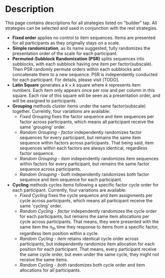 # Description #

This page contains descriptions for all strategies listed on "builder" tap. All strategies can be selected and used in conjunction with the rest strategies.

* **Fixed order** applies no control to item sequences. Items are presented for all participants as they originally stays on a scale.
* **Simple randomization**, as its name suggested, fully randomizes the presentation order of the scale for each participant.
* **Permuted-Subblock Randomization (PSR)** splits sequences into subblocks, with each subblock having one item per factor(subscale). Then PSR randomly permute orders within each subblocks and concatenate them to a new sequence. PSR is independently conducted for each participant. For details, please visit [TODO].
* **Latin Square** generates a $k \times k$ square where $k$ represents item numbers. Each item only appears once per row and per column in this square. Each row of this square will be seen as a presentation order, and will be assigned to participants.
* **Grouping** methods cluster items under the same factor(subscale) together. Currently, four variations are available:
    * *Fixed Grouping* fixes the factor sequence and item sequences per factor across participants, which means all participant receive the same 'grouping' order.
    * *Random Grouping - factor* independently randomizes factor sequences for every participant, but remains the same item sequence within factors across participants. That being said, item sequences within each factors are always identical, regardless factor sequence.
    * *Random Grouping - item* independently randomizes item sequences within factors for every participant, but remains the same factor sequence across participants.
    * *Random Grouping - both* independently randomizes both factor sequence and item sequence for each participant.
* **Cycling** methods cycles items following a specific factor cycle order for each participant. Currently, four variations are available:
    * *Fixed Cycling* fixes the cycle sequence and item assignments per cycle across participants, which means all participant receive the same 'cycling' order.
    * *Random Cycling - factor* independently randomizes the cycle order for each participants, but remains the same item allocations per cycle across participants. That means, they were presented with the same item the $n_{th}$ time they response to items from a specific factor, regardless item position within a cycle.
    * *Random Cycling - item* retains identical cycle order across participants, but independently randomize item allocation for each position for each participant. That means, every participant receive the same cycle order, but even under the same cycle, they might not receive the same items.
    * *Random Cycling - both* randomizes both cycle order and item allocations for all participants.
	  
